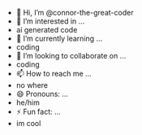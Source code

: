 - 👋 Hi, I’m @connor-the-great-coder
- 👀 I’m interested in ...
- ai generated code
- 🌱 I’m currently learning ...
- coding
- 💞️ I’m looking to collaborate on ...
- coding
- 📫 How to reach me ...
- no where
- 😄 Pronouns: ...
- he/him
- ⚡ Fun fact: ...
- im cool

<!---
connor-the-great-coder/connor-the-great-coder is a ✨ special ✨ repository because its `README.md` (this file) appears on your GitHub profile.
You can click the Preview link to take a look at your changes.
--->
